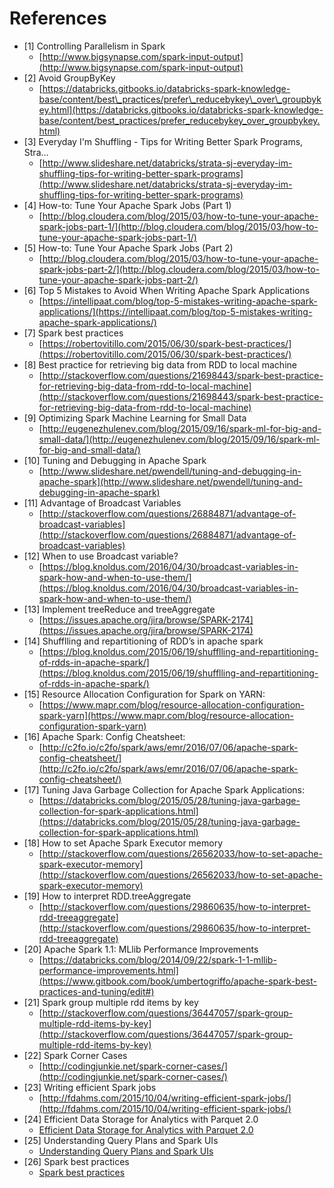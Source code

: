 # References

* \[1\] Controlling Parallelism in Spark
  * [http://www.bigsynapse.com/spark-input-output](http://www.bigsynapse.com/spark-input-output)
* \[2\] Avoid GroupByKey
  * [https://databricks.gitbooks.io/databricks-spark-knowledge-base/content/best\_practices/prefer\_reducebykey\_over\_groupbykey.html](https://databricks.gitbooks.io/databricks-spark-knowledge-base/content/best_practices/prefer_reducebykey_over_groupbykey.html)
* \[3\] Everyday I'm Shuffling - Tips for Writing Better Spark Programs, Stra…
  * [http://www.slideshare.net/databricks/strata-sj-everyday-im-shuffling-tips-for-writing-better-spark-programs](http://www.slideshare.net/databricks/strata-sj-everyday-im-shuffling-tips-for-writing-better-spark-programs)
* \[4\] How-to: Tune Your Apache Spark Jobs \(Part 1\)
  * [http://blog.cloudera.com/blog/2015/03/how-to-tune-your-apache-spark-jobs-part-1/](http://blog.cloudera.com/blog/2015/03/how-to-tune-your-apache-spark-jobs-part-1/)
* \[5\] How-to: Tune Your Apache Spark Jobs \(Part 2\)
  * [http://blog.cloudera.com/blog/2015/03/how-to-tune-your-apache-spark-jobs-part-2/](http://blog.cloudera.com/blog/2015/03/how-to-tune-your-apache-spark-jobs-part-2/)
* \[6\] Top 5 Mistakes to Avoid When Writing Apache Spark Applications
  * [https://intellipaat.com/blog/top-5-mistakes-writing-apache-spark-applications/](https://intellipaat.com/blog/top-5-mistakes-writing-apache-spark-applications/)
* \[7\] Spark best practices
  * [https://robertovitillo.com/2015/06/30/spark-best-practices/](https://robertovitillo.com/2015/06/30/spark-best-practices/)
* \[8\] Best practice for retrieving big data from RDD to local machine
  * [http://stackoverflow.com/questions/21698443/spark-best-practice-for-retrieving-big-data-from-rdd-to-local-machine](http://stackoverflow.com/questions/21698443/spark-best-practice-for-retrieving-big-data-from-rdd-to-local-machine)
* \[9\] Optimizing Spark Machine Learning for Small Data
  * [http://eugenezhulenev.com/blog/2015/09/16/spark-ml-for-big-and-small-data/](http://eugenezhulenev.com/blog/2015/09/16/spark-ml-for-big-and-small-data/)
* \[10\] Tuning and Debugging in Apache Spark
  * [http://www.slideshare.net/pwendell/tuning-and-debugging-in-apache-spark](http://www.slideshare.net/pwendell/tuning-and-debugging-in-apache-spark)
* \[11\] Advantage of Broadcast Variables
  * [http://stackoverflow.com/questions/26884871/advantage-of-broadcast-variables](http://stackoverflow.com/questions/26884871/advantage-of-broadcast-variables)
* \[12\] When to use Broadcast variable?
  * [https://blog.knoldus.com/2016/04/30/broadcast-variables-in-spark-how-and-when-to-use-them/](https://blog.knoldus.com/2016/04/30/broadcast-variables-in-spark-how-and-when-to-use-them/)
* \[13\] Implement treeReduce and treeAggregate
  * [https://issues.apache.org/jira/browse/SPARK-2174](https://issues.apache.org/jira/browse/SPARK-2174)
* \[14\] Shufflling and repartitioning of RDD’s in apache spark
  * [https://blog.knoldus.com/2015/06/19/shufflling-and-repartitioning-of-rdds-in-apache-spark/](https://blog.knoldus.com/2015/06/19/shufflling-and-repartitioning-of-rdds-in-apache-spark/)
* \[15\] Resource Allocation Configuration for Spark on YARN:
  * [https://www.mapr.com/blog/resource-allocation-configuration-spark-yarn](https://www.mapr.com/blog/resource-allocation-configuration-spark-yarn)
* \[16\] Apache Spark: Config Cheatsheet:
  * [http://c2fo.io/c2fo/spark/aws/emr/2016/07/06/apache-spark-config-cheatsheet/](http://c2fo.io/c2fo/spark/aws/emr/2016/07/06/apache-spark-config-cheatsheet/)
* \[17\] Tuning Java Garbage Collection for Apache Spark Applications:
  * [https://databricks.com/blog/2015/05/28/tuning-java-garbage-collection-for-spark-applications.html](https://databricks.com/blog/2015/05/28/tuning-java-garbage-collection-for-spark-applications.html)
* \[18\] How to set Apache Spark Executor memory
  * [http://stackoverflow.com/questions/26562033/how-to-set-apache-spark-executor-memory](http://stackoverflow.com/questions/26562033/how-to-set-apache-spark-executor-memory)
* \[19\] How to interpret RDD.treeAggregate
  * [http://stackoverflow.com/questions/29860635/how-to-interpret-rdd-treeaggregate](http://stackoverflow.com/questions/29860635/how-to-interpret-rdd-treeaggregate)
* \[20\] Apache Spark 1.1: MLlib Performance Improvements
  * [https://databricks.com/blog/2014/09/22/spark-1-1-mllib-performance-improvements.html](https://www.gitbook.com/book/umbertogriffo/apache-spark-best-practices-and-tuning/edit#)
* \[21\] Spark group multiple rdd items by key
  * [http://stackoverflow.com/questions/36447057/spark-group-multiple-rdd-items-by-key](http://stackoverflow.com/questions/36447057/spark-group-multiple-rdd-items-by-key)
* \[22\] Spark Corner Cases
  * [http://codingjunkie.net/spark-corner-cases/](http://codingjunkie.net/spark-corner-cases/)
* \[23\] Writing efficient Spark jobs
  * [http://fdahms.com/2015/10/04/writing-efficient-spark-jobs/](http://fdahms.com/2015/10/04/writing-efficient-spark-jobs/)
* \[24\] Efficient Data Storage for Analytics with Parquet 2.0
  *  [Efficient Data Storage for Analytics with Parquet 2.0](https://www.slideshare.net/InfoQ/efficient-data-storage-for-analytics-with-parquet-20)
* \[25\] Understanding Query Plans and Spark UIs
  * [Understanding Query Plans and Spark UIs](https://www.slideshare.net/databricks/understanding-query-plans-and-spark-uis)
* \[26\] Spark best practices
  * [Spark best practices](https://robertovitillo.com/2015/06/30/spark-best-practices/)

